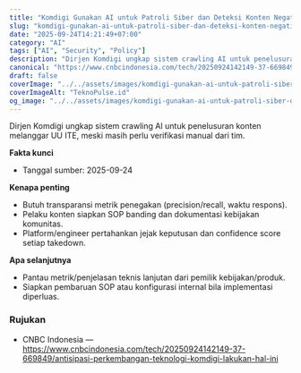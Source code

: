 ```yaml
---
title: "Komdigi Gunakan AI untuk Patroli Siber dan Deteksi Konten Negatif"
slug: "komdigi-gunakan-ai-untuk-patroli-siber-dan-deteksi-konten-negatif"
date: "2025-09-24T14:21:49+07:00"
category: "AI"
tags: ["AI", "Security", "Policy"]
description: "Dirjen Komdigi ungkap sistem crawling AI untuk penelusuran konten melanggar UU ITE, meski masih perlu verifikasi manual dari tim."
canonical: "https://www.cnbcindonesia.com/tech/20250924142149-37-669849/antisipasi-perkembangan-teknologi-komdigi-lakukan-hal-ini"
draft: false
coverImage: "../../assets/images/komdigi-gunakan-ai-untuk-patroli-siber-dan-deteksi-konten-negatif-16x9.png"
coverImageAlt: "TeknoPulse.id"
og_image: "../../assets/images/komdigi-gunakan-ai-untuk-patroli-siber-dan-deteksi-konten-negatif-16x9.png"
---
```


Dirjen Komdigi ungkap sistem crawling AI untuk penelusuran konten melanggar UU ITE, meski masih perlu verifikasi manual dari tim.

**Fakta kunci**
- Tanggal sumber: 2025-09-24

**Kenapa penting**
- Butuh transparansi metrik penegakan (precision/recall, waktu respons).
- Pelaku konten siapkan SOP banding dan dokumentasi kebijakan komunitas.
- Platform/engineer pertahankan jejak keputusan dan confidence score setiap takedown.

**Apa selanjutnya**
- Pantau metrik/penjelasan teknis lanjutan dari pemilik kebijakan/produk.
- Siapkan pembaruan SOP atau konfigurasi internal bila implementasi diperluas.

### Rujukan
- CNBC Indonesia — https://www.cnbcindonesia.com/tech/20250924142149-37-669849/antisipasi-perkembangan-teknologi-komdigi-lakukan-hal-ini
